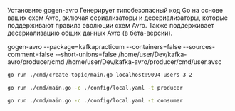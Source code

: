 Установите 
gogen-avro
Генерирует типобезопасный код Go на основе ваших схем Avro, включая сериализаторы и десериализаторы, которые поддерживают правила эволюции схем Avro. Также поддерживает десериализацию общих данных Avro (в бета-версии).

gogen-avro --package=kafkapracticum --containers=false --sources-comment=false --short-unions=false /home/user/Dev/kafka-avro/producer/cmd /home/user/Dev/kafka-avro/producer/cmd/user.avsc


```bash
go run ./cmd/create-topic/main.go localhost:9094 users 3 2
```

```bash
go run ./cmd/main.go -c ./config/local.yaml -t producer
```

```bash
go run ./cmd/main.go -c ./config/local.yaml -t consumer
```
